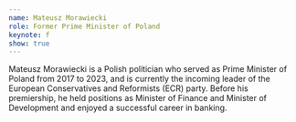 ```yaml
---
name: Mateusz Morawiecki
role: Former Prime Minister of Poland
keynote: f
show: true
---
```


Mateusz Morawiecki is a Polish politician who served as Prime Minister of Poland from 2017 to 2023, and is currently the incoming leader of the European Conservatives and Reformists (ECR) party. Before his premiership, he held positions as Minister of Finance and Minister of Development and enjoyed a successful career in banking.
